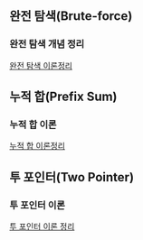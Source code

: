 ## 완전 탐색(Brute-force)
### 완전 탐색 개념 정리
[완전 탐색 이론정리](baekjoon/완전탐색/README.md)
## 누적 합(Prefix Sum)
### 누적 합 이론  
[누적 합 이론정리](baekjoon/누적합/README.md)
## 투 포인터(Two Pointer)
### 투 포인터 이론
[투 포인터 이론 정리](baekjoon/투포인터/README.md)